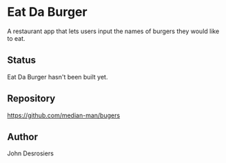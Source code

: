 # Eat Da Burger
A restaurant app that lets users input the names of burgers they would like to eat.

## Status
Eat Da Burger hasn't been built yet.

## Repository
https://github.com/median-man/bugers

## Author
John Desrosiers